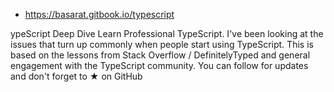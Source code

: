 - https://basarat.gitbook.io/typescript

ypeScript Deep Dive
Learn Professional TypeScript. I've been looking at the issues that turn up commonly when people start using TypeScript.
This is based on the lessons from Stack Overflow / DefinitelyTyped and general engagement with the TypeScript community. You can follow for updates and don't forget to ★ on GitHub
